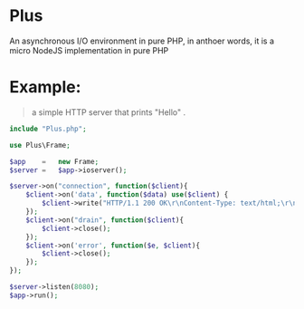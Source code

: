 # Plus
An asynchronous I/O environment in pure PHP, in anthoer words, it is a micro NodeJS implementation in pure PHP

# Example:
> a simple HTTP server that prints "Hello" . 


```php
include "Plus.php";

use Plus\Frame;

$app    =   new Frame;
$server =   $app->ioserver();

$server->on("connection", function($client){
    $client->on('data', function($data) use($client) {
        $client->write("HTTP/1.1 200 OK\r\nContent-Type: text/html;\r\nServer: Plus/1.0\r\n\r\n<h1>Hello</h1></h1>");
    });
    $client->on("drain", function($client){
        $client->close();
    });
    $client->on('error', function($e, $client){
        $client->close();
    });
});

$server->listen(8080);
$app->run();
```
